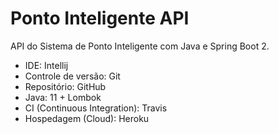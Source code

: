 # Ponto Inteligente API
API do Sistema de Ponto Inteligente com Java e Spring Boot 2.

- IDE: Intellij
- Controle de versão: Git
- Repositório: GitHub
- Java: 11 + Lombok
- CI (Continuous Integration): Travis
- Hospedagem (Cloud): Heroku
